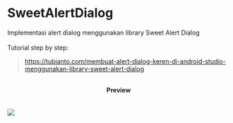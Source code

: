 # SweetAlertDialog
Implementasi alert dialog menggunakan library Sweet Alert Dialog
<br/>
<br/>
Tutorial step by step:
> <a href="https://tubianto.com/membuat-alert-dialog-keren-di-android-studio-menggunakan-library-sweet-alert-dialog/">https://tubianto.com/membuat-alert-dialog-keren-di-android-studio-menggunakan-library-sweet-alert-dialog</a>
<br/>
<center><b>Preview</b></center>
<br/>
<br/>
<img src="https://tubianto.com/wp-content/uploads/2021/07/Membuat-alert-dialog-keren-di-android-studio-menggunakan-library-Sweet-Alert-Dialog-731x414.png">
